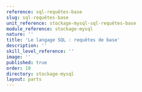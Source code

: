 ```yaml
---
reference: sql-requêtes-base
slug: sql-requêtes-base
unit_reference: stockage-mysql-sql-requêtes-base
module_reference: stockage-mysql
nature: ''
title: 'Le langage SQL : requêtes de base'
description: ''
skill_level_reference: ''
image: ''
published: true
order: 19
directory: stockage-mysql
layout: parts
---
```

